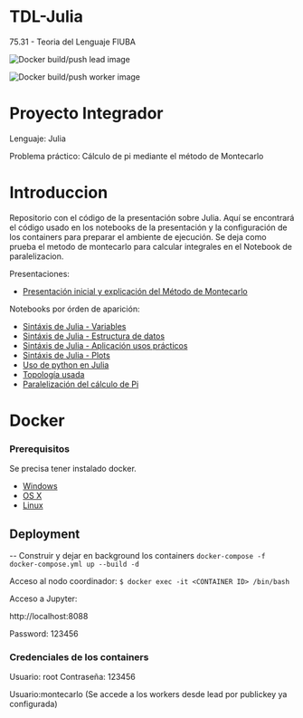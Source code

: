 # TDL-Julia
75.31 - Teoria del Lenguaje FIUBA

![Docker build/push lead image](https://github.com/fmonpelat/TDL-Julia/workflows/Docker%20build/push%20lead%20image/badge.svg?branch=master)

![Docker build/push worker image](https://github.com/fmonpelat/TDL-Julia/workflows/Docker%20build/push%20worker%20image/badge.svg?branch=master)

# Proyecto Integrador
Lenguaje: Julia

Problema práctico: Cálculo de pi mediante el método de Montecarlo

# Introduccion

Repositorio con el código de la presentación sobre Julia. Aquí se encontrará el código usado en los notebooks de la presentación y la configuración de los containers para preparar el ambiente de ejecución.
Se deja como prueba el metodo de montecarlo para calcular integrales en el Notebook de paralelizacion.

Presentaciones:

- [Presentación inicial y explicación del Método de Montecarlo](Presentación.pdf)

Notebooks por órden de aparición:

- [Sintáxis de Julia - Variables](workdir/Sintaxis/1_variables.ipynb)
- [Sintáxis de Julia - Estructura de datos](workdir/Sintaxis/2_estructura_de_datos.ipynb)
- [Sintáxis de Julia - Aplicación usos prácticos](workdir/Sintaxis/3_aplicacion_usos_practicos.ipynb)
- [Sintáxis de Julia - Plots](workdir/Sintaxis/4_plots_copados.ipynb)
- [Uso de python en Julia](workdir/uso_de_python_en_julia.ipynb)
- [Topología usada](workdir/procesamiento_distribuido_en_julia.ipynb)
- [Paralelización del cálculo de Pi](workdir/MonteCarlo/Presentacion%20Final.ipynb)


# Docker
### Prerequisitos

Se precisa tener instalado docker.

* [Windows](https://docs.docker.com/windows/started)
* [OS X](https://docs.docker.com/mac/started/)
* [Linux](https://docs.docker.com/linux/started/)

## Deployment
--
Construir y dejar en background los containers
```docker-compose -f docker-compose.yml up --build -d```

Acceso al nodo coordinador:
``` $ docker exec -it <CONTAINER ID> /bin/bash ```

Acceso a Jupyter:

http://localhost:8088

Password: 123456


### Credenciales de los containers

Usuario: root Contraseña: 123456

Usuario:montecarlo (Se accede a los workers desde lead por publickey ya configurada)
